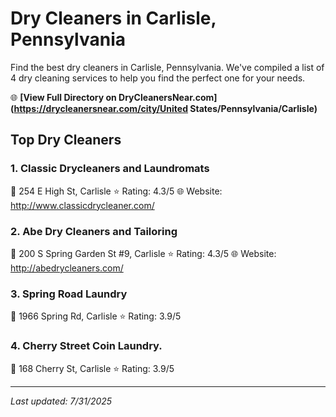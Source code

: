 # Dry Cleaners in Carlisle, Pennsylvania

Find the best dry cleaners in Carlisle, Pennsylvania. We've compiled a list of 4 dry cleaning services to help you find the perfect one for your needs.

🌐 **[View Full Directory on DryCleanersNear.com](https://drycleanersnear.com/city/United States/Pennsylvania/Carlisle)**

## Top Dry Cleaners

### 1. Classic Drycleaners and Laundromats
📍 254 E High St, Carlisle
⭐ Rating: 4.3/5
🌐 Website: http://www.classicdrycleaner.com/

### 2. Abe Dry Cleaners and Tailoring
📍 200 S Spring Garden St #9, Carlisle
⭐ Rating: 4.3/5
🌐 Website: http://abedrycleaners.com/

### 3. Spring Road Laundry
📍 1966 Spring Rd, Carlisle
⭐ Rating: 3.9/5

### 4. Cherry Street Coin Laundry.
📍 168 Cherry St, Carlisle
⭐ Rating: 3.9/5


---

*Last updated: 7/31/2025*
